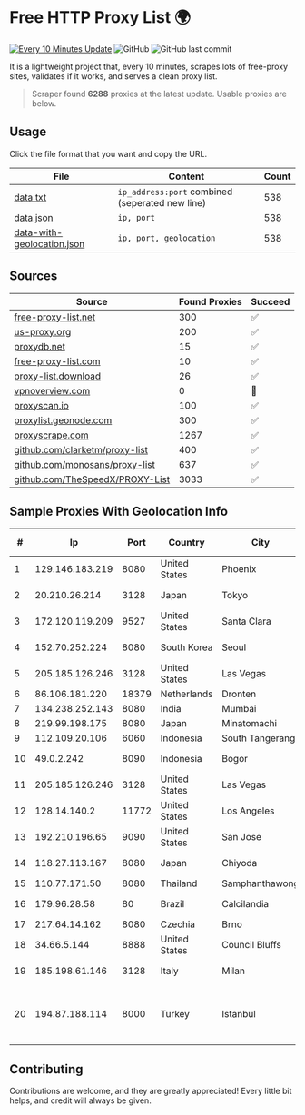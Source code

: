 
# Free HTTP Proxy List 🌍

[![Every 10 Minutes Update](https://github.com/mertguvencli/http-proxy-list/actions/workflows/main.yml/badge.svg?branch=main)](https://github.com/mertguvencli/http-proxy-list/actions/workflows/main.yml)
![GitHub](https://img.shields.io/github/license/mertguvencli/http-proxy-list)
![GitHub last commit](https://img.shields.io/github/last-commit/mertguvencli/http-proxy-list)

It is a lightweight project that, every 10 minutes, scrapes lots of free-proxy sites, validates if it works, and serves a clean proxy list.


> Scraper found **6288** proxies at the latest update. Usable proxies are below.

## Usage

Click the file format that you want and copy the URL.


|File|Content|Count|
|----|-------|-----|
|[data.txt](https://raw.githubusercontent.com/mertguvencli/http-proxy-list/main/proxy-list/data.txt)|`ip_address:port` combined (seperated new line)|538|
|[data.json](https://raw.githubusercontent.com/mertguvencli/http-proxy-list/main/proxy-list/data.json)|`ip, port`|538|
|[data-with-geolocation.json](https://raw.githubusercontent.com/mertguvencli/http-proxy-list/main/proxy-list/data-with-geolocation.json)|`ip, port, geolocation`|538|

## Sources

|Source|Found Proxies|Succeed|
|------|-------------|-------|
|[free-proxy-list.net](https://free-proxy-list.net)|300|✅|
|[us-proxy.org](https://www.us-proxy.org)|200|✅|
|[proxydb.net](http://proxydb.net)|15|✅|
|[free-proxy-list.com](https://free-proxy-list.com/?page=&port=&type%5B%5D=http&type%5B%5D=https&up_time=0&search=Search)|10|✅|
|[proxy-list.download](https://www.proxy-list.download/HTTP)|26|✅|
|[vpnoverview.com](https://vpnoverview.com/privacy/anonymous-browsing/free-proxy-servers)|0|🚫|
|[proxyscan.io](https://www.proxyscan.io)|100|✅|
|[proxylist.geonode.com](https://proxylist.geonode.com/api/proxy-list?limit=300&page=1&sort_by=lastChecked&sort_type=desc&protocols=http,https)|300|✅|
|[proxyscrape.com](https://api.proxyscrape.com/v2/?request=displayproxies&protocol=http&timeout=10000&country=all&ssl=all&anonymity=all)|1267|✅|
|[github.com/clarketm/proxy-list](https://raw.githubusercontent.com/clarketm/proxy-list/master/proxy-list-raw.txt)|400|✅|
|[github.com/monosans/proxy-list](https://raw.githubusercontent.com/monosans/proxy-list/main/proxies/http.txt)|637|✅|
|[github.com/TheSpeedX/PROXY-List](https://raw.githubusercontent.com/TheSpeedX/PROXY-List/master/http.txt)|3033|✅|


## Sample Proxies With Geolocation Info

|#|Ip|Port|Country|City|Internet Service Provider|
|-|--|----|-------|----|-------------------------|
|1|129.146.183.219|8080|United States|Phoenix|Oracle Corporation|
|2|20.210.26.214|3128|Japan|Tokyo|Microsoft Corporation|
|3|172.120.119.209|9527|United States|Santa Clara|EGIHosting|
|4|152.70.252.224|8080|South Korea|Seoul|Oracle Corporation|
|5|205.185.126.246|3128|United States|Las Vegas|FranTech Solutions|
|6|86.106.181.220|18379|Netherlands|Dronten|Mvps LTD|
|7|134.238.252.143|8080|India|Mumbai|Google LLC|
|8|219.99.198.175|8080|Japan|Minatomachi|NSK Co., Ltd.|
|9|112.109.20.106|6060|Indonesia|South Tangerang|DATAUTAMANET|
|10|49.0.2.242|8090|Indonesia|Bogor|PT Usaha Adi Sanggoro|
|11|205.185.126.246|3128|United States|Las Vegas|FranTech Solutions|
|12|128.14.140.2|11772|United States|Los Angeles|Zenlayer Inc|
|13|192.210.196.65|9090|United States|San Jose|ColoCrossing|
|14|118.27.113.167|8080|Japan|Chiyoda|GMO Internet, Inc.|
|15|110.77.171.50|8080|Thailand|Samphanthawong|CAT-BB|
|16|179.96.28.58|80|Brazil|Calcilandia|G8 NETWORKS LTDA|
|17|217.64.14.162|8080|Czechia|Brno|GiTy, a.s.|
|18|34.66.5.144|8888|United States|Council Bluffs|Google LLC|
|19|185.198.61.146|3128|Italy|Milan|Global Router LLC|
|20|194.87.188.114|8000|Turkey|Istanbul|Kadir Huseyin Tezcan Nosspeed Internet Teknolojileri|



## Contributing

Contributions are welcome, and they are greatly appreciated! Every
little bit helps, and credit will always be given.


